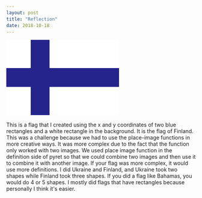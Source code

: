 ```yaml
---
layout: post
title: "Reflection"
date: 2018-10-18
---
```


![GitHub Logo](/images/best.png)

This is a flag that I created using the x and y coordinates of two blue rectangles and a white rectangle in the background. It is the flag of Finland. This was a challenge because we had to use the place-image functions in more creative ways. It was more complex due to the fact that the function only worked with two images. We used place image function in the definition side of pyret so that we could combine two images and then use it to combine it with another image. If your flag was more complex, it would use more definitions. I did Ukraine and Finland, and Ukraine took two shapes while Finland took three shapes. If you did a flag like Bahamas, you would do 4 or 5 shapes. I mostly did flags that have rectangles because personally I think it's easier.
